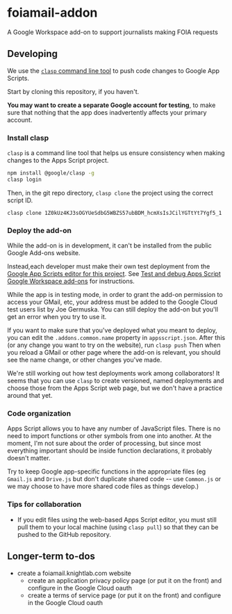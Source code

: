 # foiamail-addon
A Google Workspace add-on to support journalists making FOIA requests

## Developing
We use the [`clasp` command line tool](https://developers.google.com/apps-script/guides/clasp) to push code changes to Google App Scripts.

Start by cloning this repository, if you haven't.

**You may want to create a separate Google account for testing**, to make sure that nothing that the app does inadvertently affects your primary account.

### Install clasp
`clasp` is a command line tool that helps us ensure consistency when making changes to the Apps Script project. 

```bash
npm install @google/clasp -g
clasp login
```

Then, in the git repo directory, `clasp clone` the project using the correct script ID.
```
clasp clone 1Z0kUz4KJ3sOGYUeSdbG5WBZS57ubBDM_hcmXsIsJCilYGTtYt7Ygf5_1
```

### Deploy the add-on

While the add-on is in development, it can't be installed from the public Google Add-ons website. 

Instead,each developer must make their own test deployment from the [Google App Scripts editor for this project](https://script.google.com/home/projects/1Z0kUz4KJ3sOGYUeSdbG5WBZS57ubBDM_hcmXsIsJCilYGTtYt7Ygf5_1/edit). See [Test and debug Apps Script Google Workspace add-ons](https://developers.google.com/workspace/add-ons/how-tos/testing-workspace-addons) for instructions. 

While the app is in testing mode, in order to grant the add-on permission to access your GMail, etc, your address must be added to the Google Cloud test users list by Joe Germuska. You can still deploy the add-on but you'll get an error when you try to use it.

If you want to make sure that you've deployed what you meant to deploy, you can edit the `.addons.common.name` property in `appsscript.json`. After this (or any change you want to try on the website), run `clasp push` Then when you reload a GMail or other page where the add-on is relevant, you should see the name change, or other changes you've made.

We're still working out how test deployments work among collaborators! It seems that you can use `clasp` to create versioned, named deployments and choose those from the Apps Script web page, but we don't have a practice around that yet.

### Code organization

Apps Script allows you to have any number of JavaScript files. There is no need to import functions or other symbols from one into another. At the moment, I'm not sure about the order of processing, but since most everything important should be inside function declarations, it probably doesn't matter.

Try to keep Google app-specific functions in the appropriate files (eg `Gmail.js` and `Drive.js` but don't duplicate shared code -- use `Common.js` or we may choose to have more shared code files as things develop.)

### Tips for collaboration

* If you edit files using the web-based Apps Script editor, you must still pull them to your local machine (using `clasp pull`) so that they can be pushed to the GitHub repository.


## Longer-term to-dos
* create a foiamail.knightlab.com website
    * create an application privacy policy page (or put it on the front) and configure in the Google Cloud oauth
    * create a terms of service page (or put it on the front) and configure in the Google Cloud oauth
